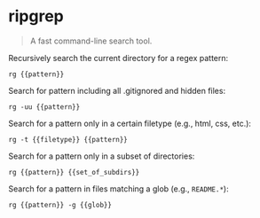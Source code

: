 ripgrep
=======

> A fast command-line search tool.

Recursively search the current directory for a regex pattern:

    rg {{pattern}}

Search for pattern including all .gitignored and hidden files:

    rg -uu {{pattern}}

Search for a pattern only in a certain filetype (e.g., html, css, etc.):

    rg -t {{filetype}} {{pattern}}

Search for a pattern only in a subset of directories:

    rg {{pattern}} {{set_of_subdirs}}

Search for a pattern in files matching a glob (e.g., `README.*`):

    rg {{pattern}} -g {{glob}}
